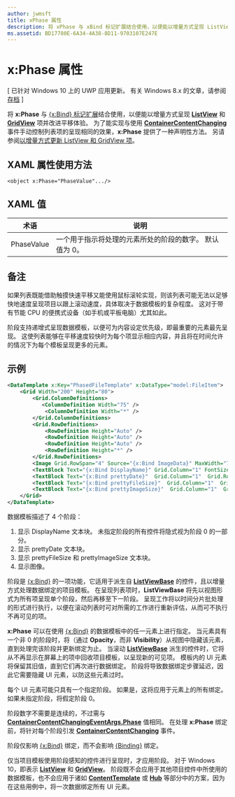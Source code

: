 ```yaml
---
author: jwmsft
title: xPhase 属性
description: 将 xPhase 与 xBind 标记扩展结合使用，以便能以增量方式呈现 ListView 和 GridView 项并改进平移体验。
ms.assetid: BD17780E-6A34-4A38-8D11-9703107E247E
---
```


# x&#58;Phase 属性

\[ 已针对 Windows 10 上的 UWP 应用更新。 有关 Windows 8.x 的文章，请参阅[存档](http://go.microsoft.com/fwlink/p/?linkid=619132) \]

将 **x:Phase** 与 [{x:Bind} 标记扩展](x-bind-markup-extension.md)结合使用，以便能以增量方式呈现 [**ListView**](https://msdn.microsoft.com/library/windows/apps/br242878) 和 [**GridView**](https://msdn.microsoft.com/library/windows/apps/br242705) 项并改进平移体验。 为了能实现与使用 [**ContainerContentChanging**](https://msdn.microsoft.com/library/windows/apps/dn298914) 事件手动控制列表项的呈现相同的效果，**x:Phase** 提供了一种声明性方法。 另请参阅[以增量方式更新 ListView 和 GridView 项](../debug-test-perf/optimize-gridview-and-listview.md#update-items-incrementally)。

## XAML 属性使用方法


``` syntax
<object x:Phase="PhaseValue".../>
```

## XAML 值


| 术语 | 说明 |
|------|-------------|
| PhaseValue | 一个用于指示将处理的元素所处的阶段的数字。 默认值为 0。 | 

## 备注

如果列表既能借助触摸快速平移又能使用鼠标滚轮实现，则该列表可能无法以足够快地速度呈现项目以跟上滚动速度，具体取决于数据模板的复杂程度。 这对于带有节能 CPU 的便携式设备（如手机或平板电脑）尤其如此。

阶段支持递增式呈现数据模板，以便可为内容设定优先级，即最重要的元素最先呈现。 这使列表能够在平移速度较快时为每个项显示相应内容，并且将在时间允许的情况下为每个模板呈现更多的元素。

## 示例

```xml
<DataTemplate x:Key="PhasedFileTemplate" x:DataType="model:FileItem">
    <Grid Width="200" Height="80">
        <Grid.ColumnDefinitions>
           <ColumnDefinition Width="75" />
            <ColumnDefinition Width="*" />
        </Grid.ColumnDefinitions>
        <Grid.RowDefinitions>
            <RowDefinition Height="Auto" />
            <RowDefinition Height="Auto" />
            <RowDefinition Height="Auto" />
            <RowDefinition Height="*" />
        </Grid.RowDefinitions>
        <Image Grid.RowSpan="4" Source="{x:Bind ImageData}" MaxWidth="70" MaxHeight="70" x:Phase="3"/>
        <TextBlock Text="{x:Bind DisplayName}" Grid.Column="1" FontSize="12"/>
        <TextBlock Text="{x:Bind prettyDate}"  Grid.Column="1"  Grid.Row="1" FontSize="12" x:Phase="1"/>
        <TextBlock Text="{x:Bind prettyFileSize}"  Grid.Column="1"  Grid.Row="2" FontSize="12" x:Phase="2"/>
        <TextBlock Text="{x:Bind prettyImageSize}"  Grid.Column="1"  Grid.Row="3" FontSize="12" x:Phase="2"/>
    </Grid>
</DataTemplate>
```

数据模板描述了 4 个阶段：

1.  显示 DisplayName 文本块。 未指定阶段的所有控件将隐式视为阶段 0 的一部分。
2.  显示 prettyDate 文本块。
3.  显示 prettyFileSize 和 prettyImageSize 文本块。
4.  显示图像。

阶段是 [{x:Bind}](x-bind-markup-extension.md) 的一项功能，它适用于派生自 [**ListViewBase**](https://msdn.microsoft.com/library/windows/apps/br242879) 的控件，且以增量方式处理数据绑定的项目模板。 在呈现列表项时，**ListViewBase** 将先以视图形式为所有项呈现单个阶段，然后再移至下一阶段。 呈现工作将以时间分片批处理的形式进行执行，以便在滚动列表时可对所需的工作进行重新评估，从而可不执行不再可见的项。

**x:Phase** 可以在使用 [{x:Bind}](x-bind-markup-extension.md) 的数据模板中的任一元素上进行指定。 当元素具有一个非 0 的阶段时，将（通过 **Opacity**，而非 **Visibility**）从视图中隐藏该元素，直到处理完该阶段并更新绑定为止。 当滚动 [**ListViewBase**](https://msdn.microsoft.com/library/windows/apps/br242879) 派生的控件时，它将从不再显示在屏幕上的项中回收项目模板，以呈现新的可见项。 模板内的 UI 元素将保留其旧值，直到它们再次进行数据绑定。 阶段将导致数据绑定步骤延迟，因此它需要隐藏 UI 元素，以防这些元素过时。

每个 UI 元素可能只具有一个指定阶段。 如果是，这将应用于元素上的所有绑定。 如果未指定阶段，将假定阶段 0。

阶段数字不需要是连续的，不过需与 [**ContainerContentChangingEventArgs.Phase**](https://msdn.microsoft.com/library/windows/apps/dn298493) 值相同。 在处理 **x:Phase** 绑定前，将针对每个阶段引发 [**ContainerContentChanging**](https://msdn.microsoft.com/library/windows/apps/dn298914) 事件。

阶段仅影响 [{x:Bind}](x-bind-markup-extension.md) 绑定，而不会影响 [{Binding}](binding-markup-extension.md) 绑定。

仅当项目模板使用阶段感知的控件进行呈现时，才应用阶段。 对于 Windows 10，即表示 [**ListView**](https://msdn.microsoft.com/library/windows/apps/br242878) 和 [**GridView**](https://msdn.microsoft.com/library/windows/apps/br242705)。 阶段既不会应用于其他项目控件中所使用的数据模板，也不会应用于诸如 [**ContentTemplate**](https://msdn.microsoft.com/library/windows/apps/br209369) 或 [**Hub**](https://msdn.microsoft.com/library/windows/apps/dn251843) 等部分中的方案，因为在这些用例中，将一次数据绑定所有 UI 元素。



<!--HONumber=May16_HO2-->


